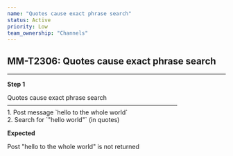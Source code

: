 ```yaml
---
name: "Quotes cause exact phrase search"
status: Active
priority: Low
team_ownership: "Channels"
---
```


## MM-T2306: Quotes cause exact phrase search

---

**Step 1**

Quotes cause exact phrase search\
————————————————————————————\
1\. Post message \`hello to the whole world\`\
2\. Search for \`"hello world"\` (in quotes)

**Expected**

Post "hello to the whole world" is not returned
